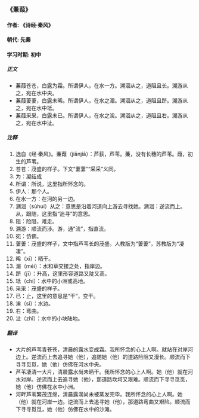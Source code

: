 ### 《蒹葭》

#### 作者: 《诗经·秦风》

#### 朝代: 先秦

#### 学习时期: 初中

##### **正文**

- 蒹葭苍苍，白露为霜。所谓伊人，在水一方。溯洄从之，道阻且长。溯游从之，宛在水中央。
- 蒹葭萋萋，白露未晞。所谓伊人，在水之湄。溯洄从之，道阻且跻。溯游从之，宛在水中坻。
- 蒹葭采采，白露未已。所谓伊人，在水之涘。溯洄从之，道阻且右。溯游从之，宛在水中沚。

##### **注释**

1. 选自《经·秦风》。蒹葭（jiānjiā）：芦荻，芦苇。蒹，没有长穗的芦苇。葭，初生的芦苇。
2. 苍苍：茂盛的样子。下文“萋萋”“采采”义同。
3. 为：凝结成
4. 所谓：所说，这里指所怀念的。
5. 伊人：那个人。
6. 在水一方：在河的另一边。
7. 溯洄（sùhuí）从之：意思是沿着河道向上游去寻找她。溯洄：逆流而上。从，跟随，这里指“追寻”的意思。
8. 阻：险阻，难走。
9. 溯游：顺流而涉。游，通“流”，指直流。
10. 宛：仿佛。
11. 萋萋：茂盛的样子，文中指芦苇长的茂盛。人教版为“萋萋”，苏教版为“凄凄”。
12. 晞（xī）：晒干。
13. 湄（méi）：水和草交接之处，指岸边。
14. 跻（jī）：升高，这里形容道路又陡又高。
15. 坻（chí）：水中的小洲或高地。
16. 采采：茂盛的样子。
17. 已：止，这里的意思是“干“，变干。
18. 涘（sì）：水边。
19. 右：弯曲。
20. 沚（zhǐ）：水中的小块陆地。

##### **翻译**

- 大片的芦苇青苍苍，清晨的露水变成霜。我所怀念的心上人啊。就站在对岸河边上。逆流而上去追寻她（他），追随她（他）的道路险阻又漫长。顺流而下寻寻觅觅，她（他）仿佛在河水中央。
- 芦苇凄清一大片，清晨露水尚未晒干。我所怀念的心上人啊。她（他）就在河水对岸。逆流而上去追寻她（他），那道路坎坷又艰难。顺流而下寻寻觅觅，她（他）仿佛在水中小洲。
- 河畔芦苇繁茂连绵，清晨露滴尚未被蒸发完毕。我所怀念的心上人啊。她（他）就在河岸一边。逆流而上去追寻她（他），那道路弯曲又艰险。顺流而下寻寻觅觅，她（他）仿佛在水中的沙滩。